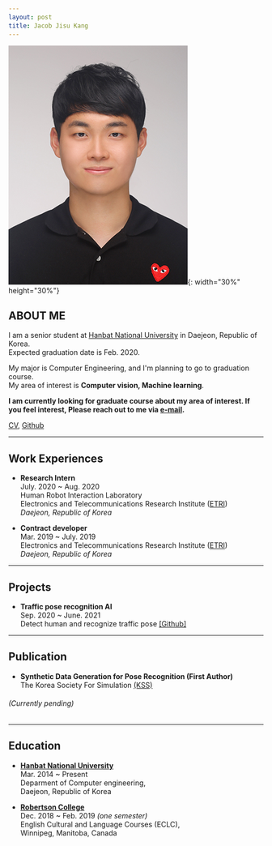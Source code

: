 ```yaml
---
layout: post
title: Jacob Jisu Kang
---
```

![](/assets/picture.jpg){: width="30%" height="30%"}
## ABOUT ME
I am a senior student at [Hanbat National University](https://www.hanbat.ac.kr/eng/) in Daejeon, Republic of Korea. <br/>
Expected graduation date is Feb. 2020. <br/>

My major is Computer Engineering, and I'm planning to go to graduation course.  <br/>
My area of interest is **Computer vision, Machine learning**.  <br/>

**I am currently looking for graduate course about my area of interest. If you feel interest, Please reach out to me via [e-mail](dev.newjacob19@gmail.com).**  <br/>

[CV](???), [Github](https://github.com/jacob-kang)

***

## Work Experiences  <br/>
* **Research Intern**  <br/>
July. 2020 ~ Aug. 2020 <br/>
Human Robot Interaction Laboratory  <br/>
Electronics and Telecommunications Research Institute ([ETRI](https://www.etri.re.kr/eng/main/main.etri))  <br/>
_Daejeon, Republic of Korea_  <br/>


* **Contract developer**  <br/>
Mar. 2019 ~ July. 2019 <br/>
Electronics and Telecommunications Research Institute ([ETRI](https://www.etri.re.kr/eng/main/main.etri))  <br/>
_Daejeon, Republic of Korea_   <br/>

***

## Projects  <br/>
* **Traffic pose recognition AI** <br/>
Sep. 2020 ~ June. 2021 <br/>
Detect human and recognize traffic pose [[Github]](https://github.com/jacob-kang/TrafficPoseRecognition_GraduationProject)

***
## Publication <br/>
* **Synthetic Data Generation for Pose Recognition (First Author)** <br/>
The Korea Society For Simulation [(KSS)](https://www.simulation.or.kr/html/) <br/>
###### (Currently pending) <br/>
***

## Education <br/>
* **[Hanbat National University](https://www.hanbat.ac.kr/eng/)** <br/>
Mar. 2014 ~ Present <br/>
Deparment of Computer engineering,  <br/>
Daejeon, Republic of Korea <br/>


* **[Robertson College](https://www.robertsoncollege.com/campuses/winnipeg/)** <br/>
Dec. 2018 ~ Feb. 2019 _(one semester)_ <br/>
English Cultural and Language Courses (ECLC), <br/>
Winnipeg, Manitoba, Canada
